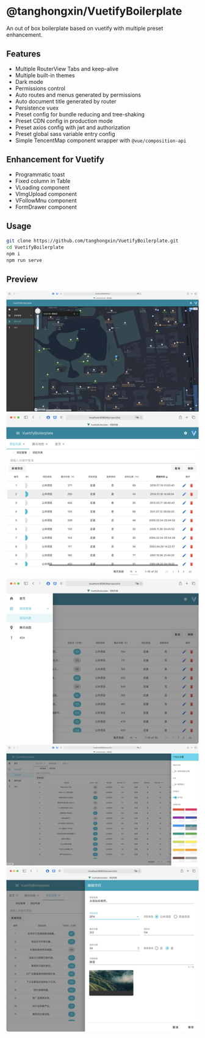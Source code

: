 # @tanghongxin/VuetifyBoilerplate

An out of box boilerplate based on vuetify with multiple preset enhancement.

## Features

- Multiple RouterView Tabs and keep-alive
- Multiple built-in themes
- Dark mode
- Permissions control
- Auto routes and menus generated by permissions
- Auto document title generated by router
- Persistence vuex
- Preset config for bundle reducing and tree-shaking
- Preset CDN config in production mode
- Preset axios config with jwt and authorization
- Preset global sass variable entry config
- Simple TencentMap component wrapper with ```@vue/composition-api```

## Enhancement for Vuetify

- Programmatic toast
- Fixed  column in Table
- VLoading component
- VImgUpload component
- VFollowMnu component
- FormDrawer component

## Usage

```bash
git clone https://github.com/tanghongxin/VuetifyBoilerplate.git
cd VuetifyBoilerplate
npm i
npm run serve
```

## Preview


![dark-mode](docs/imgs/dark-mode.png) <br />
![fix-column](docs/imgs/fix-columns.png) <br />
![float-sidebar](docs/imgs/responsive-sidebar.png) <br />
![theme-change](docs/imgs/theme-change.png) <br />
![form-drawer](docs/imgs/form-drawer.png) <br />
